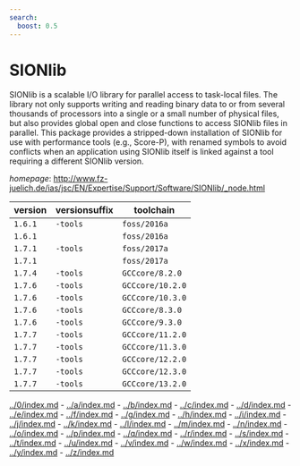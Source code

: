 ```yaml
---
search:
  boost: 0.5
---
```

# SIONlib

SIONlib is a scalable I/O library for parallel access to task-local files.  The library not only supports writing and reading binary data to or from several thousands of  processors into a single or a small number of physical files, but also provides global open  and close functions to access SIONlib files in parallel. This package provides a stripped-down  installation of SIONlib for use with performance tools (e.g., Score-P), with renamed symbols  to avoid conflicts when an application using SIONlib itself is linked against a tool requiring  a different SIONlib version.

*homepage*: <http://www.fz-juelich.de/ias/jsc/EN/Expertise/Support/Software/SIONlib/_node.html>

version | versionsuffix | toolchain
--------|---------------|----------
``1.6.1`` | ``-tools`` | ``foss/2016a``
``1.6.1`` |  | ``foss/2016a``
``1.7.1`` | ``-tools`` | ``foss/2017a``
``1.7.1`` |  | ``foss/2017a``
``1.7.4`` | ``-tools`` | ``GCCcore/8.2.0``
``1.7.6`` | ``-tools`` | ``GCCcore/10.2.0``
``1.7.6`` | ``-tools`` | ``GCCcore/10.3.0``
``1.7.6`` | ``-tools`` | ``GCCcore/8.3.0``
``1.7.6`` | ``-tools`` | ``GCCcore/9.3.0``
``1.7.7`` | ``-tools`` | ``GCCcore/11.2.0``
``1.7.7`` | ``-tools`` | ``GCCcore/11.3.0``
``1.7.7`` | ``-tools`` | ``GCCcore/12.2.0``
``1.7.7`` | ``-tools`` | ``GCCcore/12.3.0``
``1.7.7`` | ``-tools`` | ``GCCcore/13.2.0``

[../0/index.md](0) - [../a/index.md](a) - [../b/index.md](b) - [../c/index.md](c) - [../d/index.md](d) - [../e/index.md](e) - [../f/index.md](f) - [../g/index.md](g) - [../h/index.md](h) - [../i/index.md](i) - [../j/index.md](j) - [../k/index.md](k) - [../l/index.md](l) - [../m/index.md](m) - [../n/index.md](n) - [../o/index.md](o) - [../p/index.md](p) - [../q/index.md](q) - [../r/index.md](r) - [../s/index.md](s) - [../t/index.md](t) - [../u/index.md](u) - [../v/index.md](v) - [../w/index.md](w) - [../x/index.md](x) - [../y/index.md](y) - [../z/index.md](z)

